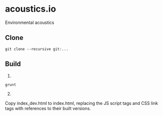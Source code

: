 acoustics.io
============

Environmental acoustics

## Clone

    git clone --recursive git:...

## Build

1.

    grunt

2.

Copy index_dev.html to index.html, replacing the JS script tags and CSS link tags with references to their built versions.
